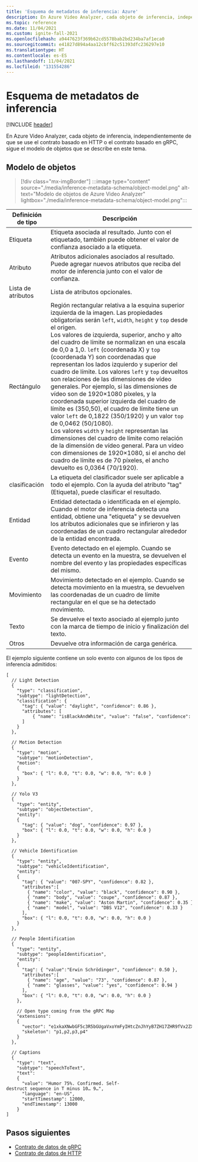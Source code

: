 ```yaml
---
title: 'Esquema de metadatos de inferencia: Azure'
description: En Azure Video Analyzer, cada objeto de inferencia, independientemente de que se use el contrato basado en HTTP o el contrato basado en gRPC, sigue el modelo de objetos que se describe en este tema.
ms.topic: reference
ms.date: 11/04/2021
ms.custom: ignite-fall-2021
ms.openlocfilehash: a9447623f369b62cd5578bab2bd234ba7af1eca0
ms.sourcegitcommit: e41827d894a4aa12cbff62c51393dfc236297e10
ms.translationtype: HT
ms.contentlocale: es-ES
ms.lasthandoff: 11/04/2021
ms.locfileid: "131554286"
---
```

# <a name="inference-metadata-schema"></a>Esquema de metadatos de inferencia 

[!INCLUDE [header](includes/edge-env.md)]

En Azure Video Analyzer, cada objeto de inferencia, independientemente de que se use el contrato basado en HTTP o el contrato basado en gRPC, sigue el modelo de objetos que se describe en este tema.

## <a name="object-model"></a>Modelo de objetos

> [!div class="mx-imgBorder"]
> :::image type="content" source="./media/inference-metadata-schema/object-model.png" alt-text="Modelo de objetos de Azure Video Analyzer" lightbox="./media/inference-metadata-schema/object-model.png":::
 

|Definición de tipo|Descripción|
|---|---|
|Etiqueta|Etiqueta asociada al resultado. Junto con el etiquetado, también puede obtener el valor de confianza asociado a la etiqueta.|
|Atributo|Atributos adicionales asociados al resultado. Puede agregar nuevos atributos que reciba del motor de inferencia junto con el valor de confianza.|
|Lista de atributos|Lista de atributos opcionales.|
|Rectángulo|Región rectangular relativa a la esquina superior izquierda de la imagen. Las propiedades obligatorias serán `left`, `width`, `height` y `top` desde el origen. <br/>Los valores de izquierda, superior, ancho y alto del cuadro de límite se normalizan en una escala de 0,0 a 1,0. `left` (coordenada X) y `top` (coordenada Y) son coordenadas que representan los lados izquierdo y superior del cuadro de límite. Los valores `left` y `top` devueltos son relaciones de las dimensiones de vídeo generales. Por ejemplo, si las dimensiones de vídeo son de 1920×1080 píxeles, y la coordenada superior izquierda del cuadro de límite es (350,50), el cuadro de límite tiene un valor `left` de 0,1822 (350/1920) y un valor `top` de 0,0462 (50/1080). <br/>Los valores `width` y `height` representan las dimensiones del cuadro de límite como relación de la dimensión de vídeo general. Para un vídeo con dimensiones de 1920×1080, si el ancho del cuadro de límite es de 70 píxeles, el ancho devuelto es 0,0364 (70/1920).|
|clasificación|La etiqueta del clasificador suele ser aplicable a todo el ejemplo. Con la ayuda del atributo "tag" (Etiqueta), puede clasificar el resultado.|
|Entidad|Entidad detectada o identificada en el ejemplo. Cuando el motor de inferencia detecta una entidad, obtiene una "etiqueta" y se devuelven los atributos adicionales que se infirieron y las coordenadas de un cuadro rectangular alrededor de la entidad encontrada.|
|Evento|Evento detectado en el ejemplo. Cuando se detecta un evento en la muestra, se devuelven el nombre del evento y las propiedades específicas del mismo.|
|Movimiento|Movimiento detectado en el ejemplo. Cuando se detecta movimiento en la muestra, se devuelven las coordenadas de un cuadro de límite rectangular en el que se ha detectado movimiento.|
|Texto|Se devuelve el texto asociado al ejemplo junto con la marca de tiempo de inicio y finalización del texto.|
|Otros|Devuelve otra información de carga genérica.|

El ejemplo siguiente contiene un solo evento con algunos de los tipos de inferencia admitidos:

```
[ 
  // Light Detection 
  { 
    "type": "classification", 
    "subtype": "lightDetection", 
    "classification": { 
      "tag": { "value": "daylight", "confidence": 0.86 }, 
      "attributes": [ 
          { "name": "isBlackAndWhite", "value": "false", "confidence": 0.71 } 
      ] 
    } 
  }, 
 
  // Motion Detection 
  { 
    "type": "motion", 
    "subtype": "motionDetection", 
    "motion": 
    { 
      "box": { "l": 0.0, "t": 0.0, "w": 0.0, "h": 0.0 } 
    } 
  }, 
 
  // Yolo V3 
  { 
    "type": "entity", 
    "subtype": "objectDetection",     
    "entity": 
    { 
      "tag": { "value": "dog", "confidence": 0.97 }, 
      "box": { "l": 0.0, "t": 0.0, "w": 0.0, "h": 0.0 } 
    } 
  }, 
 
  // Vehicle Identification 
  { 
    "type": "entity", 
    "subtype": "vehicleIdentification",     
    "entity": 
    { 
      "tag": { "value": "007-SPY", "confidence": 0.82 }, 
      "attributes":[   
        { "name": "color", "value": "black", "confidence": 0.90 }, 
        { "name": "body", "value": "coupe", "confidence": 0.87 }, 
        { "name": "make", "value": "Aston Martin", "confidence": 0.35 }, 
        { "name": "model", "value": "DBS V12", "confidence": 0.33 } 
      ], 
      "box": { "l": 0.0, "t": 0.0, "w": 0.0, "h": 0.0 } 
    } 
  }, 
 
  // People Identification 
  { 
    "type": "entity", 
    "subtype": "peopleIdentification",     
    "entity": 
    { 
      "tag": { "value":"Erwin Schrödinger", "confidence": 0.50 }, 
      "attributes":[   
        { "name": "age", "value": "73", "confidence": 0.87 }, 
        { "name": "glasses", "value": "yes", "confidence": 0.94 } 
      ], 
      "box": { "l": 0.0, "t": 0.0, "w": 0.0, "h": 0.0 } 
    }, 
 
    // Open type coming from the gRPC Map 
    "extensions":  
    { 
      "vector": "e1xkaXNwbGF5c3R5bGUgaVxoYmFyIHtcZnJhYyB7ZH17ZHR9fVx2ZXJ0IFxQc2kgKHQpXHJhbmdsZSA9e1xoYXQge0h9fVx2ZXJ0IFxQc2kgKHQpXHJhbmdsZSB9KQ==", 
      "skeleton": "p1,p2,p3,p4" 
    } 
  }, 
 
  // Captions 
  {     
    "type": "text", 
    "subtype": "speechToText",   
    "text": 
    { 
      "value": "Humor 75%. Confirmed. Self-destruct sequence in T minus 10… 9…", 
      "language": "en-US", 
      "startTimestamp": 12000, 
      "endTimestamp": 13000 
    } 
]
```

## <a name="next-steps"></a>Pasos siguientes

- [Contrato de datos de gRPC](./grpc-extension-protocol.md)
- [Contrato de datos de HTTP](./http-extension-protocol.md)
